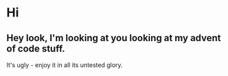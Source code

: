 # Hi

## Hey look, I'm looking at you looking at my advent of code stuff. 

It's ugly - enjoy it in all its untested glory.
